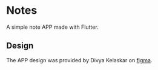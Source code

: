 # Notes

A simple note APP made with Flutter.

## Design

The APP design was provided by Divya Kelaskar on [figma](https://www.figma.com/community/file/1014161465589596715).
